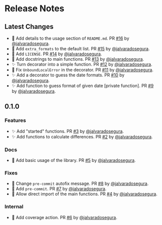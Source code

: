 # Release Notes

## Latest Changes

* 📝 Add details to the usage section of `README.md`. PR [#16](https://github.com/jalvaradosegura/date-operations/pull/16) by [@jalvaradosegura](https://github.com/jalvaradosegura).
* 🐛 Add `extra_formats` to the default list. PR [#15](https://github.com/jalvaradosegura/date-operations/pull/15) by [@jalvaradosegura](https://github.com/jalvaradosegura).
* 📝 Add `LICENSE`. PR [#14](https://github.com/jalvaradosegura/date-operations/pull/14) by [@jalvaradosegura](https://github.com/jalvaradosegura).
* 📝 Add docstrings to main functions. PR [#13](https://github.com/jalvaradosegura/date-operations/pull/13) by [@jalvaradosegura](https://github.com/jalvaradosegura).
* ✨ Turn decorator into a simple function. PR [#12](https://github.com/jalvaradosegura/date-operations/pull/12) by [@jalvaradosegura](https://github.com/jalvaradosegura).
* 🐛 Fix `UnboundLocalError` in the decorator. PR [#11](https://github.com/jalvaradosegura/date-operations/pull/11) by [@jalvaradosegura](https://github.com/jalvaradosegura).
* ✨ Add a decorator to guess the date formats. PR [#10](https://github.com/jalvaradosegura/date-operations/pull/10) by [@jalvaradosegura](https://github.com/jalvaradosegura).
* ✨ Add function to guess format of given date [private function]. PR [#9](https://github.com/jalvaradosegura/date-operations/pull/9) by [@jalvaradosegura](https://github.com/jalvaradosegura).
## 0.1.0

### Features
* ✨ Add "started" functions. PR [#3](https://github.com/jalvaradosegura/date-operations/pull/3) by [@jalvaradosegura](https://github.com/jalvaradosegura).
* ✨ Add functions to calculate differences. PR [#2](https://github.com/jalvaradosegura/date-operations/pull/2) by [@jalvaradosegura](https://github.com/jalvaradosegura).

### Docs
* 📝 Add basic usage of the library. PR [#5](https://github.com/jalvaradosegura/date-operations/pull/5) by [@jalvaradosegura](https://github.com/jalvaradosegura).

### Fixes
* 🎨 Change `pre-commit` autofix message. PR [#8](https://github.com/jalvaradosegura/date-operations/pull/8) by [@jalvaradosegura](https://github.com/jalvaradosegura).
* 🎨 Add `pre-commit`. PR [#7](https://github.com/jalvaradosegura/date-operations/pull/7) by [@jalvaradosegura](https://github.com/jalvaradosegura).
* 🎨 Allow direct import of the main functions. PR [#4](https://github.com/jalvaradosegura/date-operations/pull/4) by [@jalvaradosegura](https://github.com/jalvaradosegura).

### Internal
* 💚 Add coverage action. PR [#6](https://github.com/jalvaradosegura/date-operations/pull/6) by [@jalvaradosegura](https://github.com/jalvaradosegura).
